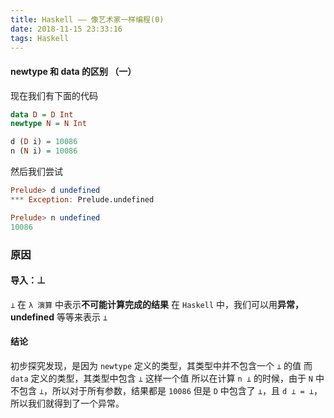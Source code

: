 ```yaml
---
title: Haskell —— 像艺术家一样编程(0)
date: 2018-11-15 23:33:16
tags: Haskell
---
```


#### newtype 和 data 的区别 （一）

<!--more-->
现在我们有下面的代码

```haskell
data D = D Int
newtype N = N Int

d (D i) = 10086
n (N i) = 10086
```

然后我们尝试
```haskell
Prelude> d undefined
*** Exception: Prelude.undefined

Prelude> n undefined
10086
```

### 原因
#### 导入：⊥
`⊥` 在 `λ 演算` 中表示**不可能计算完成的结果**
在 `Haskell` 中，我们可以用**异常， undefined** 等等来表示 `⊥`

#### 结论
初步探究发现，是因为 `newtype` 定义的类型，其类型中并不包含一个 `⊥` 的值
而 `data` 定义的类型，其类型中包含 `⊥` 这样一个值
所以在计算 `n ⊥` 的时候，由于 `N` 中不包含 `⊥`，所以对于所有参数，结果都是 `10086`
但是 `D` 中包含了 `⊥`，且 `d ⊥ = ⊥`，所以我们就得到了一个异常。
